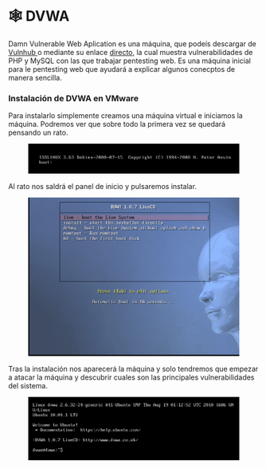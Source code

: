 # 🕸 DVWA

Damn Vulnerable Web Aplication es una máquina, que podeís descargar de [Vulnhub ](https://www.vulnhub.com/entry/damn-vulnerable-web-application-dvwa-107,43/)o mediante su enlace [directo](https://download.vulnhub.com/dvwa/DVWA-1.0.7.iso), la cual muestra vulnerabilidades de PHP y MySQL con las que trabajar pentesting web. Es una máquina inicial para le pentesting web que ayudará a explicar algunos conecptos de manera sencilla.

### Instalación de DVWA en VMware

Para instalarlo simplemente creamos una máquina virtual e iniciamos la máquina. Podremos ver que sobre todo la primera vez se quedará pensando un rato.&#x20;

<figure><img src="../../.gitbook/assets/1 (1).png" alt=""><figcaption></figcaption></figure>

Al rato nos saldrá el panel de inicio y pulsaremos instalar.

<figure><img src="../../.gitbook/assets/2 (2).png" alt=""><figcaption></figcaption></figure>

Tras la instalación nos aparecerá la máquina y solo tendremos que empezar a atacar la máquina y descubrir cuales son las principales vulnerabilidades del sistema.

<figure><img src="../../.gitbook/assets/3 (3).png" alt=""><figcaption></figcaption></figure>
